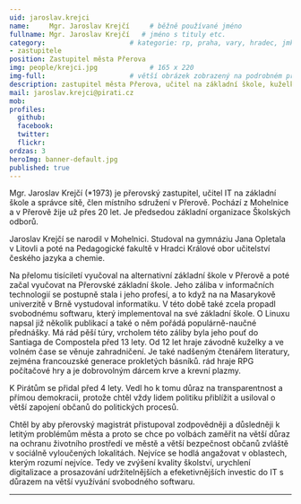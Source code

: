 ```yaml
---
uid: jaroslav.krejci
name:     Mgr. Jaroslav Krejčí     # běžně používané jméno
fullname: Mgr. Jaroslav Krejčí   # jméno s tituly etc.
category:                     # kategorie: rp, praha, vary, hradec, jmk, senat
- zastupitele
position: Zastupitel města Přerova
img: people/krejci.jpg             # 165 x 220
img-full:                     # větší obrázek zobrazený na podrobném profilu
description: zastupitel města Přerova, učitel na základní škole, kuželkář              # kratký popis, max 160 znaků
mail: jaroslav.krejci@pirati.cz
mob: 
profiles:
  github:
  facebook:       
  twitter:        
  flickr: 
ordzas: 3
heroImg: banner-default.jpg
published: true
---
```


Mgr. Jaroslav Krejčí (*1973) je přerovský zastupitel, učitel IT na základní škole a správce sítě, člen místního sdružení v Přerově. Pochází z Mohelnice a v Přerově žije už přes 20 let. Je předsedou základní organizace Školských odborů.  

Jaroslav Krejčí se narodil v Mohelnici. Studoval na gymnáziu Jana Opletala v Litovli a poté na Pedagogické fakultě v Hradci Králové obor učitelství českého jazyka a chemie.

Na přelomu tisíciletí vyučoval na alternativní základní škole v Přerově a poté začal vyučovat na Přerovské základní škole. Jeho záliba v informačních technologií se postupně stala i jeho profesí, a to když na na Masarykově univerzitě v Brně vystudoval informatiku. V této době také zcela propadl svobodnému softwaru, který implementoval na své základní škole. 
O Linuxu napsal již několik publikací a také o něm pořádá populárně-naučné přednášky.
Má rád pěší túry, vrcholem této záliby byla jeho pouť do Santiaga de Compostela před 13 lety. Od 12 let hraje závodně kuželky a ve volném čase se věnuje zahradničení. Je také nadšeným čtenářem literatury, zejména francouzské generace prokletých básníků. 
rád hraje RPG počítačové hry a je dobrovolným dárcem krve a krevní plazmy.

K Pirátům se přidal před 4 lety. Vedl ho k tomu důraz na transparentnost a přímou demokracii, protože chtěl vždy lidem politiku přiblížit a usiloval o větší zapojení občanů do politických procesů. 

Chtěl by aby přerovský magistrát přistupoval zodpovědněji a důsledněji k letitým problémům města a proto se chce po volbách zaměřit na větší důraz na ochranu životního prostředí ve městě a větší bezpečnost občanů zvláště v sociálně vyloučených lokalitách.
Nejvíce se hodlá angažovat v oblastech, kterým rozumí nejvíce. Tedy ve zvýšení kvality školství, urychlení digitalizace a prosazování udržitelnějších a efeketivnějších investic do IT s důrazem na větší využívání svobodného softwaru. 


---
